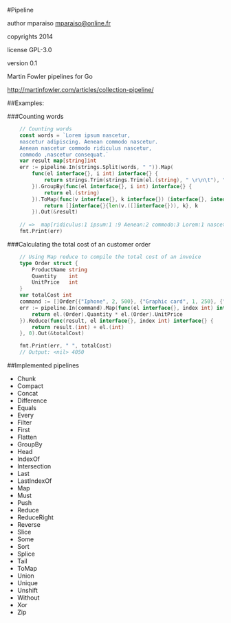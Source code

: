 #Pipeline

author mparaiso <mparaiso@online.fr>

copyrights 2014

license GPL-3.0

version 0.1

Martin Fowler pipelines for Go 

http://martinfowler.com/articles/collection-pipeline/

##Examples:

###Counting words

```go
    // Counting words
    const words = `Lorem ipsum nascetur,
    nascetur adipiscing. Aenean commodo nascetur.
    Aenean nascetur commodo ridiculus nascetur,
    commodo ,nascetur consequat.`
    var result map[string]int
    err := pipeline.In(strings.Split(words, " ")).Map(
		func(el interface{}, i int) interface{} {
        	return strings.Trim(strings.Trim(el.(string), " \r\n\t"), ".,!")
    	}).GroupBy(func(el interface{}, i int) interface{} {
    		return el.(string)
    	}).ToMap(func(v interface{}, k interface{}) (interface{}, interface{}) {
    		return []interface{}{len(v.([]interface{})), k}, k
    	}).Out(&result)
    
    // =>  map[ridiculus:1 ipsum:1 :9 Aenean:2 commodo:3 Lorem:1 nascetur:6 adipiscing:1 consequat:1]
    fmt.Print(err)     
```

###Calculating the total cost of an customer order

```go
	// Using Map reduce to compile the total cost of an invoice
	type Order struct {
		ProductName string
		Quantity    int
		UnitPrice   int
	}
	var totalCost int
	command := []Order{{"Iphone", 2, 500}, {"Graphic card", 1, 250}, {"Flat screen", 3, 600}, {"Ipad air", 5, 200}}
	err := pipeline.In(command).Map(func(el interface{}, index int) interface{} {
		return el.(Order).Quantity * el.(Order).UnitPrice
	}).Reduce(func(result, el interface{}, index int) interface{} {
		return result.(int) + el.(int)
	}, 0).Out(&totalCost)

	fmt.Print(err, " ", totalCost)
	// Output: <nil> 4050
```

##Implemented pipelines 

* Chunk
* Compact
* Concat
* Difference
* Equals
* Every
* Filter
* First
* Flatten
* GroupBy
* Head
* IndexOf
* Intersection
* Last
* LastIndexOf
* Map
* Must
* Push
* Reduce
* ReduceRight
* Reverse
* Slice
* Some
* Sort
* Splice
* Tail
* ToMap
* Union
* Unique
* Unshift
* Without
* Xor
* Zip

